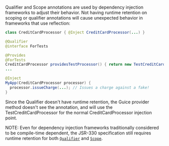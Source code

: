 Qualifier and Scope annotations are used by dependency injection frameworks to
adjust their behavior. Not having runtime retention on scoping or qualifier
annotations will cause unexpected behavior in frameworks that use reflection:

```java
class CreditCardProcessor { @Inject CreditCardProcessor(...) }

@Qualifier
@interface ForTests

@Provides
@ForTests
CreditCardProcessor providesTestProcessor() { return new TestCreditCardProcessor(...) }
...

@Inject
MyApp(CreditCardProcessor processor) {
  processor.issueCharge(...); // Issues a charge against a fake!
}
```

Since the Qualifier doesn't have runtime retention, the Guice provider method
doesn't see the annotation, and will use the TestCreditCardProcessor for the
normal CreditCardProcessor injection point.

NOTE: Even for dependency injection frameworks traditionally considered to be
compile-time dependent, the JSR-330 specification still requires runtime
retention for both [`Qualifier`] and [`Scope`].

[`Qualifier`]: http://docs.oracle.com/javaee/6/api/javax/inject/Qualifier.html
[`Scope`]: http://docs.oracle.com/javaee/6/api/javax/inject/Scope.html
